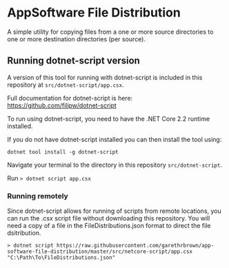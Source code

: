 # AppSoftware File Distribution

A simple utility for copying files from a one or more source directories to one or more destination directories (per source).

## Running dotnet-script version

A version of this tool for running with dotnet-script is included in this repository at ```src/dotnet-script/app.csx```.

Full documentation for dotnet-script is here: https://github.com/filipw/dotnet-script

To run using dotnet-script, you need to have the .NET Core 2.2 runtime installed.

If you do not have dotnet-script installed you can then install the tool using:

    dotnet tool install -g dotnet-script

Navigate your terminal to the directory in this repository ```src/dotnet-script```.

Run ```> dotnet script app.csx```

### Running remotely

Since dotnet-script allows for running of scripts from remote locations, you can run the .csx script file without downloading this repository. You will need a copy of a file in the FileDistributions.json format to direct the file dsitribution.   

```> dotnet script https://raw.githubusercontent.com/garethrbrown/app-software-file-distribution/master/src/netcore-script/app.csx "C:\Path\To\FileDistributions.json"```

